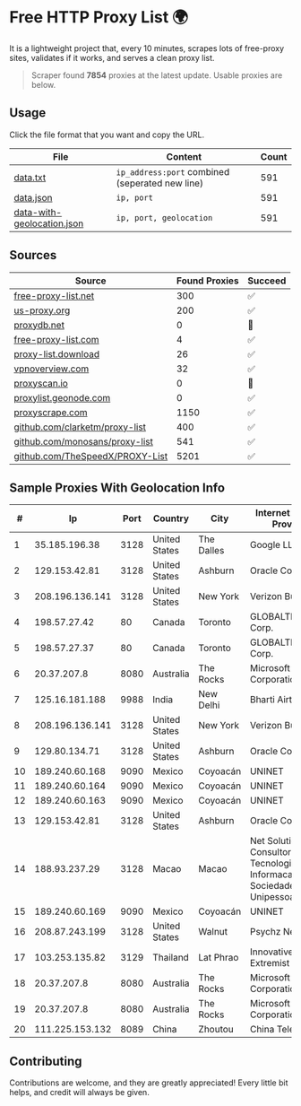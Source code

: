 
# Free HTTP Proxy List 🌍

It is a lightweight project that, every 10 minutes, scrapes lots of free-proxy sites, validates if it works, and serves a clean proxy list.


> Scraper found **7854** proxies at the latest update. Usable proxies are below.

## Usage

Click the file format that you want and copy the URL.


|File|Content|Count|
|----|-------|-----|
|[data.txt](https://raw.githubusercontent.com/themiralay/Proxy-List-World/master/data.txt)|`ip_address:port` combined (seperated new line)|591|
|[data.json](https://raw.githubusercontent.com/themiralay/Proxy-List-World/master/data.json)|`ip, port`|591|
|[data-with-geolocation.json](https://raw.githubusercontent.com/themiralay/Proxy-List-World/master/data-with-geolocation.json)|`ip, port, geolocation`|591|

## Sources

|Source|Found Proxies|Succeed|
|------|-------------|-------|
|[free-proxy-list.net](https://free-proxy-list.net)|300|✅|
|[us-proxy.org](https://www.us-proxy.org)|200|✅|
|[proxydb.net](http://proxydb.net)|0|🚫|
|[free-proxy-list.com](https://free-proxy-list.com/?page=&port=&type%5B%5D=http&type%5B%5D=https&up_time=0&search=Search)|4|✅|
|[proxy-list.download](https://www.proxy-list.download/HTTP)|26|✅|
|[vpnoverview.com](https://vpnoverview.com/privacy/anonymous-browsing/free-proxy-servers)|32|✅|
|[proxyscan.io](https://www.proxyscan.io)|0|🚫|
|[proxylist.geonode.com](https://proxylist.geonode.com/api/proxy-list?limit=300&page=1&sort_by=lastChecked&sort_type=desc&protocols=http,https)|0|✅|
|[proxyscrape.com](https://api.proxyscrape.com/v2/?request=displayproxies&protocol=http&timeout=10000&country=all&ssl=all&anonymity=all)|1150|✅|
|[github.com/clarketm/proxy-list](https://raw.githubusercontent.com/clarketm/proxy-list/master/proxy-list-raw.txt)|400|✅|
|[github.com/monosans/proxy-list](https://raw.githubusercontent.com/monosans/proxy-list/main/proxies/http.txt)|541|✅|
|[github.com/TheSpeedX/PROXY-List](https://raw.githubusercontent.com/TheSpeedX/PROXY-List/master/http.txt)|5201|✅|


## Sample Proxies With Geolocation Info

|#|Ip|Port|Country|City|Internet Service Provider|
|-|--|----|-------|----|-------------------------|
|1|35.185.196.38|3128|United States|The Dalles|Google LLC|
|2|129.153.42.81|3128|United States|Ashburn|Oracle Corporation|
|3|208.196.136.141|3128|United States|New York|Verizon Business|
|4|198.57.27.42|80|Canada|Toronto|GLOBALTELEHOST Corp.|
|5|198.57.27.37|80|Canada|Toronto|GLOBALTELEHOST Corp.|
|6|20.37.207.8|8080|Australia|The Rocks|Microsoft Corporation|
|7|125.16.181.188|9988|India|New Delhi|Bharti Airtel|
|8|208.196.136.141|3128|United States|New York|Verizon Business|
|9|129.80.134.71|3128|United States|Ashburn|Oracle Corporation|
|10|189.240.60.168|9090|Mexico|Coyoacán|UNINET|
|11|189.240.60.164|9090|Mexico|Coyoacán|UNINET|
|12|189.240.60.163|9090|Mexico|Coyoacán|UNINET|
|13|129.153.42.81|3128|United States|Ashburn|Oracle Corporation|
|14|188.93.237.29|3128|Macao|Macao|Net Solutions - Consultoria Em Tecnologias De Informacao, Sociedade Unipessoal|
|15|189.240.60.169|9090|Mexico|Coyoacán|UNINET|
|16|208.87.243.199|3128|United States|Walnut|Psychz Networks|
|17|103.253.135.82|3129|Thailand|Lat Phrao|Innovative Extremist Co|
|18|20.37.207.8|8080|Australia|The Rocks|Microsoft Corporation|
|19|20.37.207.8|8080|Australia|The Rocks|Microsoft Corporation|
|20|111.225.153.132|8089|China|Zhoutou|China Telecom|



## Contributing

Contributions are welcome, and they are greatly appreciated! Every
little bit helps, and credit will always be given.

